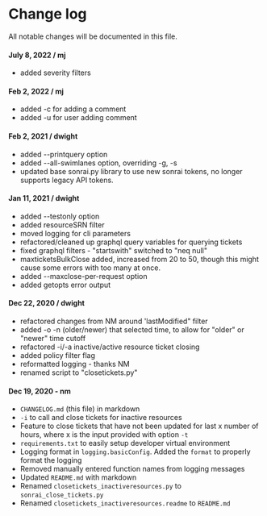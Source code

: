 # Change log

All notable changes will be documented in this file.

#### July 8, 2022 / mj
- added severity filters

#### Feb 2, 2022 / mj
- added -c for adding a comment
- added -u for user adding comment

#### Feb 2, 2021 / dwight
- added --printquery option
- added --all-swimlanes option, overriding -g, -s
- updated base sonrai.py library to use new sonrai tokens, no longer supports legacy API tokens.

#### Jan 11, 2021 / dwight
- added --testonly option
- added resourceSRN filter
- moved logging for cli parameters
- refactored/cleaned up graphql query variables for querying tickets
- fixed graphql filters - "startswith" switched to "neq null"
- maxticketsBulkClose added, increased from 20 to 50, though this might cause some errors with too many at once.
- added --maxclose-per-request option
- added getopts error output


#### Dec 22, 2020 / dwight
- refactored changes from NM around 'lastModified" filter 
- added -o -n (older/newer) that selected time, to allow for "older" or "newer" time cutoff
- refactored -i/-a inactive/active resource ticket closing
- added policy filter flag
- reformatted logging - thanks NM 
- renamed script to "closetickets.py"

#### Dec 19, 2020 - nm
- `CHANGELOG.md` (this file) in markdown
- `-i` to call and close tickets for inactive resources
- Feature to close tickets that have not been updated for last x number of hours, where x is the input provided with option `-t`
- `requirements.txt` to easily setup developer virtual environment
- Logging format in `logging.basicConfig`. Added the `format` to properly format the logging
- Removed manually entered function names from logging messages
- Updated `README.md` with markdown
- Renamed `closetickets_inactiveresources.py` to `sonrai_close_tickets.py` 
- Renamed `closetickets_inactiveresources.readme` to `README.md`
